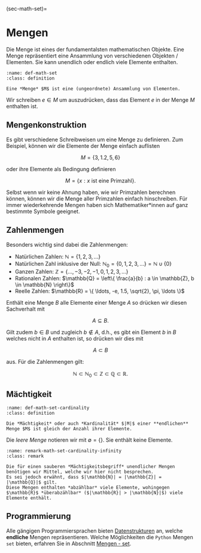 (sec-math-set)=
# Mengen

Die Menge ist eines der fundamentalsten mathematischen Objekte.
Eine Menge repräsentiert eine Ansammlung von verschiedenen Objekten / Elementen.
Sie kann unendlich oder endlich viele Elemente enthalten.

```{admonition} Menge
:name: def-math-set
:class: definition

Eine *Menge* $M$ ist eine (ungeordnete) Ansammlung von Elementen.
```

Wir schreiben $e \in M$ um auszudrücken, dass das Element $e$ in der Menge $M$ enthalten ist.

## Mengenkonstruktion

Es gibt verschiedene Schreibweisen um eine Menge zu definieren.
Zum Beispiel, können wir die Elemente der Menge einfach auflisten

$$M = \{3, 1.2, 5, 6\}$$

oder ihre Elemente als Bedingung definieren

$$M = \{x : x \text{ ist eine Primzahl}\}.$$

Selbst wenn wir keine Ahnung haben, wie wir Primzahlen berechnen können, können wir die Menge aller Primzahlen einfach hinschreiben.
Für immer wiederkehrende Mengen haben sich Mathematiker\*innen auf ganz bestimmte Symbole geeignet.

## Zahlenmengen

Besonders wichtig sind dabei die Zahlenmengen:

+ Natürlichen Zahlen: $\mathbb{N} = \{1, 2, 3, \ldots \}$
+ Natürlichen Zahl inklusive der Null: $\mathbb{N}_0 = \{0, 1, 2, 3, \ldots \} = \mathbb{N} \cup \{0\}$
+ Ganzen Zahlen: $\mathbb{Z} = \{\ldots, -3, -2, -1, 0, 1, 2, 3, \ldots \}$
+ Rationalen Zahlen: $\mathbb{Q} = \left\{ \frac{a}{b} : a \in \mathbb{Z}, b \in \mathbb{N} \right\}$
+ Reelle Zahlen:  $\mathbb{R} = \{ \ldots, -e, 1.5, \sqrt{2}, \pi, \ldots \}$

Enthält eine Menge $B$ alle Elemente einer Menge $A$ so drücken wir diesen Sachverhalt mit

$$A \subseteq B.$$

Gilt zudem $b \in B$ und zugleich $b \notin A$, d.h., es gibt ein Element $b$ in $B$ welches nicht in $A$ enthalten ist, so drücken wir dies mit

$$A \subset B$$

aus. Für die Zahlenmengen gilt:

$$\mathbb{N} \subset \mathbb{N}_0 \subset \mathbb{Z} \subset \mathbb{Q} \subset \mathbb{R}.$$

## Mächtigkeit

```{admonition} Mächtigkeit endlicher Mengen
:name: def-math-set-cardinality
:class: definition

Die *Mächtigkeit* oder auch *Kardinalität* $|M|$ einer **endlichen** Menge $M$ ist gleich der Anzahl ihrer Elemente.
```

Die *leere Menge* notieren wir mit $\emptyset = \{\}$.
Sie enthält keine Elemente.

```{admonition} Mächtigkeit unendlicher Mengen
:name: remark-math-set-cardinality-infinity
:class: remark

Die für einen sauberen *Mächtigkeitsbegriff* unendlicher Mengen benötigen wir Mittel, welche wir hier nicht besprechen.
Es sei jedoch erwähnt, dass $|\mathbb{N}| = |\mathbb{Z}| = |\mathbb{Q}|$ gilt.
Diese Mengen enthalten *abzählbar* viele Elemente, wohingegen $\mathbb{R}$ *überabzählbar* ($|\mathbb{R}| > |\mathbb{N}|$) viele Elemente enthält.
```

## Programmierung

Alle gängigen Programmiersprachen bieten [Datenstrukturen](sec-data-structures) an, welche **endliche** Mengen repräsentieren.
Welche Möglichkeiten die ``Python`` Mengen ``set`` bieten, erfahren Sie in Abschnitt [Mengen - set](sec-set).